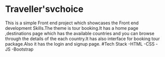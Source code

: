 # Traveller'svchoice 
This is a simple Front end project which showcases the Front end development Skills.The theme is tour booking.It has a home page ,destinations page which has the available countries and you can browse through the details of the each country.It has also interface for booking tour package.Also it has the login and signup page.
#Tech Stack
-HTML
-CSS
-JS
-Bootstrap
